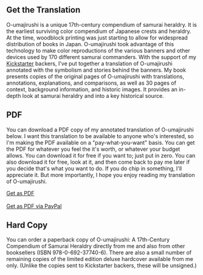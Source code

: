 ## Get the Translation

O-umajirushi is a unique 17th-century compendium of samurai heraldry. It is the earliest surviving color compendium of Japanese crests and heraldry. At the time, woodblock printing was just starting to allow for widespread distribution of books in Japan. O-umajirushi took advantage of this technology to make color reproductions of the various banners and other devices used by 170 different samurai commanders. With the support of my [Kickstarter](https://www.kickstarter.com/projects/xavid/o-umajirushi-17th-century-samurai-heraldry) backers, I've put together a translation of O-umajirushi annotated with the symbolism and stories behind the banners. My book presents copies of the original pages of O-umajirushi with translations, annotations, explanations, and comparisons, as well as 30 pages of context, background information, and historic images. It provides an in-depth look at samurai heraldry and into a key historical source. 

## PDF

You can download a PDF copy of my annotated translation of O-umajirushi below. I want this translation to be available to anyone who's interested, so I'm making the PDF available on a "pay-what-you-want" basis. You can get the  PDF for  whatever you feel the it's worth, or whatever your budget allows. You can download it for free if you want to; just put in zero. You can also download it for free, look at it, and then come back to pay me later if you decide that's what you want to do.  If you do chip in something, I'll appreciate it. But more importantly, I hope you enjoy reading my translation of O-umajirushi.

<div>
<script type="text/javascript" src="https://gumroad.com/js/gumroad.js"></script>
<a class="gumroad-button" href="https://gumroad.com/l/uxnoC?wanted=true">Get as PDF</a>
<br />
<br />
<a id="pplink" href="javascript:document.getElementById('pplink').style.display = 'none';document.getElementById('ppform').style.display = 'block'; undefined;">Get as PDF via PayPal</a>
<FORM id="ppform" action="https://www.paypal.com/cgi-bin/webscr" method="post" style="display: none">
<INPUT TYPE="hidden" name="cmd" value="_xclick">
<input type="hidden" name="business" value="DK2TZJCT36J5A" />
<input type="hidden" name="currency_code" value="USD" />
<input type="hidden" name="item_name" value="O-umajirushi PDF" />
<input type="hidden" name="no_shipping" valye="1" />
<input type="hidden" name="shipping" value="0" />
<input type="hidden" name="shipping2" value="0" />
<input type="hidden" name="return" value="https://www.dropbox.com/sh/mkp2smfrm188o38/AAB-w1dkC0jpjDGxyvLIaq9Va?dl=0" />
$<input id="amt" type="text" name="amount" value="" placeholder="Enter Amount ($0+)" />
<input type="image" name="submit" border="0"
src="https://www.paypalobjects.com/en_US/i/btn/btn_buynow_LG.gif"
alt="PayPal - The safer, easier way to pay online" onclick="var amt = document.getElementById('amt'); if (amt.value == '') { alert('Please enter amount.'); return false; } if (amt.value == 0) { alert('To pay $0, please use the Gumroad button above.'); return false; }">
</form>
</div>

## Hard Copy

You can order a paperback copy of O-umajirushi: A 17th-Century Compendium of Samurai Heraldry directly from me and also from other booksellers (ISBN 978-0-692-37740-6).  There are also a small number of remaining copies of the limited edition deluxe hardcover available from me only.  (Unlike the copies sent to Kickstarter backers, these will be unsigned.)
